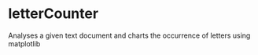 # letterCounter
Analyses a given text document and charts the occurrence of letters using matplotlib
